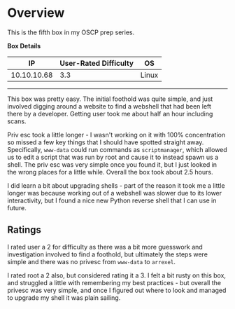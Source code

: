 # Overview

This is the fifth box in my OSCP prep series.

**Box Details**

|IP|User-Rated Difficulty|OS|
|---|---|---|
|10.10.10.68|3.3|Linux|

---

This box was pretty easy. The initial foothold was quite simple, and just involved digging around a website to find a webshell that had been left there by a developer. Getting user took me about half an hour including scans.

Priv esc took a little longer - I wasn't working on it with 100% concentration so missed a few key things that I should have spotted straight away. Specifically, `www-data` could run commands as `scriptmanager`, which allowed us to edit a script that was run by root and cause it to instead spawn us a shell. The priv esc was very simple once you found it, but I just looked in the wrong places for a little while. Overall the box took about 2.5 hours.

I did learn a bit about upgrading shells - part of the reason it took me a little longer was because working out of a webshell was slower due to its lower interactivity, but I found a nice new Python reverse shell that I can use in future.

## Ratings

I rated user a 2 for difficulty as there was a bit more guesswork and investigation involved to find a foothold, but ultimately the steps were simple and there was no privesc from `www-data` to `arrexel`.

I rated root a 2 also, but considered rating it a 3. I felt a bit rusty on this box, and struggled a little with remembering my best practices - but overall the privesc was very simple, and once I figured out where to look and managed to upgrade my shell it was plain sailing.